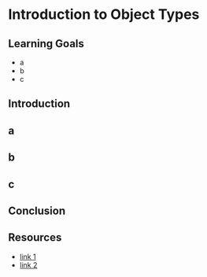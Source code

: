 # Introduction to Object Types

## Learning Goals

- a
- b
- c

## Introduction

## a

## b

## c

## Conclusion

## Resources

- [link 1]('')
- [link 2]('')